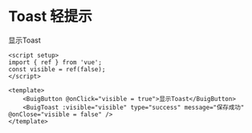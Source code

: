 # Toast 轻提示

<script setup>
import { ref } from 'vue'
const visible = ref(false)
</script>

<ClientOnly>
  <div>
    <BuigButton @onClick="visible=true">显示Toast</BuigButton>
    <BuigToast :visible="visible" type="success" message="保存成功" @onClose="visible=false" />
  </div>
</ClientOnly>

```vue
<script setup>
import { ref } from 'vue';
const visible = ref(false);
</script>

<template>
    <BuigButton @onClick="visible = true">显示Toast</BuigButton>
    <BuigToast :visible="visible" type="success" message="保存成功" @onClose="visible = false" />
</template>
```
